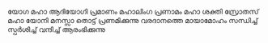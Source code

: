യോഗ
മഹാ ആദിയോഗി പ്രമാണം
മഹാലിംഗ പ്രണാമം
മഹാ ശക്തി സ്രോതസ് മഹാ യോനി മനസ്സാ തൊട്ട് 
പ്രണമിക്കുന്നു വരദാനത്തെ മായാമോഹം സന്ധിച്ച്
സ്പർശിച്ച് വന്ദിച്ച് ആരംഭിക്കുന്നു


